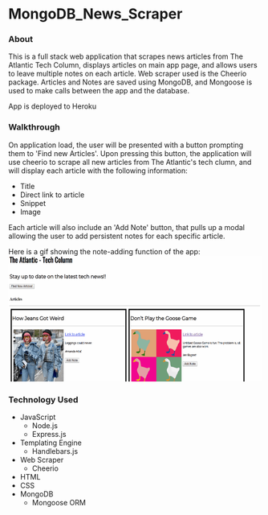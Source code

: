 # MongoDB_News_Scraper

### About

This is a full stack web application that scrapes news articles from The Atlantic Tech Column, displays articles on main app page, and allows users to leave multiple notes on each article. Web scraper used is the Cheerio package. Articles and Notes are saved using MongoDB, and Mongoose is used to make calls between the app and the database. 

App is deployed to Heroku

### Walkthrough

On application load, the user will be presented with a button prompting them to 'Find new Articles'. Upon pressing this button, the application will use cheerio to scrape all new articles from The Atlantic's tech clumn, and will display each article with the following information:
* Title
* Direct link to article
* Snippet
* Image

Each article will also include an 'Add Note' button, that pulls up a modal allowing the user to add persistent notes for each specific article.

Here is a gif showing the note-adding function of the app:
<img src="/public/assets/readme_1.gif" width="600" height="250"/>

### Technology Used

* JavaScript
  * Node.js
  * Express.js
* Templating Engine
  * Handlebars.js
* Web Scraper
  * Cheerio 
* HTML
* CSS
* MongoDB
  * Mongoose ORM
